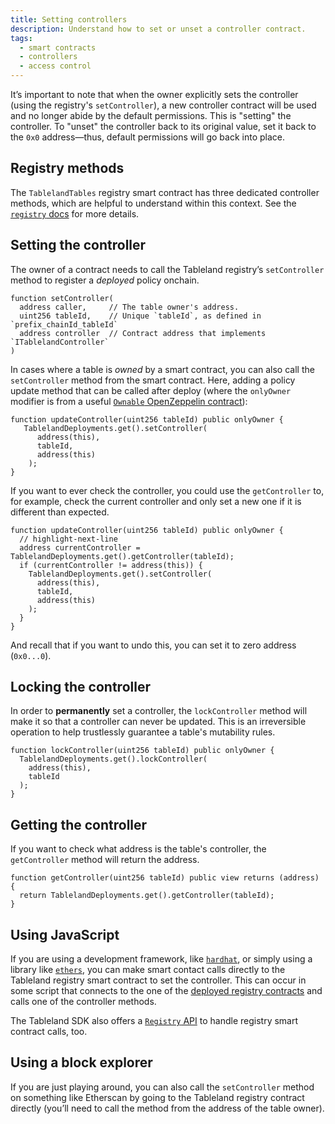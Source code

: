 ```yaml
---
title: Setting controllers
description: Understand how to set or unset a controller contract.
tags:
  - smart contracts
  - controllers
  - access control
---
```


It’s important to note that when the owner explicitly sets the controller (using the registry's `setController`), a new controller contract will be used and no longer abide by the default permissions. This is "setting" the controller. To "unset" the controller back to its original value, set it back to the `0x0` address—thus, default permissions will go back into place.

## Registry methods

The `TablelandTables` registry smart contract has three dedicated controller methods, which are helpful to understand within this context. See the [`registry` docs](/smart-contracts/registry) for more details.

## Setting the controller

The owner of a contract needs to call the Tableland registry’s `setController` method to register a _deployed_ policy onchain.

```solidity
function setController(
  address caller,     // The table owner's address.
  uint256 tableId,    // Unique `tableId`, as defined in `prefix_chainId_tableId`
  address controller  // Contract address that implements `ITablelandController`
)
```

In cases where a table is _owned_ by a smart contract, you can also call the `setController` method from the smart contract. Here, adding a policy update method that can be called after deploy (where the `onlyOwner` modifier is from a useful [`Ownable` OpenZeppelin contract](https://docs.openzeppelin.com/contracts/2.x/access-control#ownership-and-ownable)):

```solidity
function updateController(uint256 tableId) public onlyOwner {
   TablelandDeployments.get().setController(
      address(this),
      tableId,
      address(this)
    );
}
```

If you want to ever check the controller, you could use the `getController` to, for example, check the current controller and only set a new one if it is different than expected.

```solidity
function updateController(uint256 tableId) public onlyOwner {
  // highlight-next-line
  address currentController = TablelandDeployments.get().getController(tableId);
  if (currentController != address(this)) {
    TablelandDeployments.get().setController(
      address(this),
      tableId,
      address(this)
    );
  }
}
```

And recall that if you want to undo this, you can set it to zero address (`0x0...0`).

## Locking the controller

In order to **permanently** set a controller, the `lockController` method will make it so that a controller can never be updated. This is an irreversible operation to help trustlessly guarantee a table's mutability rules.

```solidity
function lockController(uint256 tableId) public onlyOwner {
  TablelandDeployments.get().lockController(
    address(this),
    tableId
  );
}
```

## Getting the controller

If you want to check what address is the table's controller, the `getController` method will return the address.

```solidity
function getController(uint256 tableId) public view returns (address) {
  return TablelandDeployments.get().getController(tableId);
}
```

## Using JavaScript

If you are using a development framework, like [`hardhat`](https://hardhat.org/), or simply using a library like [`ethers`](https://docs.ethers.io/v5/), you can make smart contact calls directly to the Tableland registry smart contract to set the controller. This can occur in some script that connects to the one of the [deployed registry contracts](/smart-contracts/deployed-contracts) and calls one of the controller methods.

The Tableland SDK also offers a [`Registry` API](/sdk/registry) to handle registry smart contract calls, too.

## Using a block explorer

If you are just playing around, you can also call the `setController` method on something like Etherscan by going to the Tableland registry contract directly (you’ll need to call the method from the address of the table owner).
